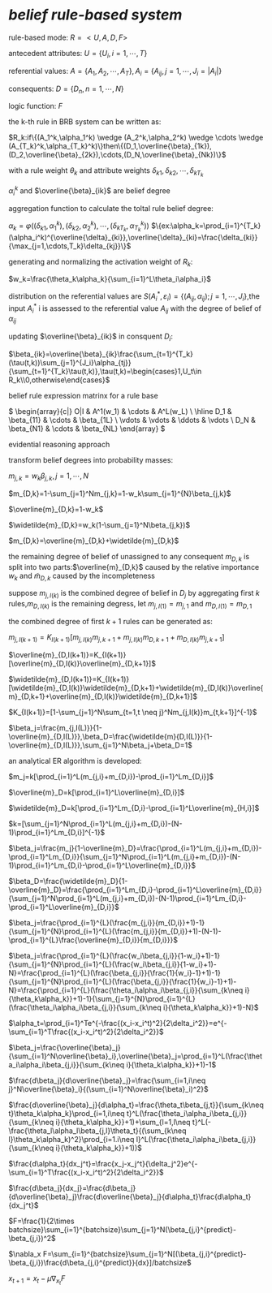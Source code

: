 # _belief rule-based system_

rule-based mode: $R=<U,A,D,F>$

antecedent attributes: $U=\{U_i,i=1,\cdots,T\}$  

referential values: $A=\{A_1,A_2,\cdots,A_T\},A_i=\{A_{ij},j=1,\cdots,J_i=|A_i|\}$

consequents: $D=\{D_n,n=1,\cdots,N\}$

logic function: $F$

the k-th rule in BRB system can be written as:

$R_k:if\{(A_1^k,\alpha_1^k) \wedge (A_2^k,\alpha_2^k) \wedge \cdots \wedge (A_{T_k}^k,\alpha_{T_k}^k)\}then\{(D_1,\overline{\beta}_{1k}),(D_2,\overline{\beta}_{2k}),\cdots,(D_N,\overline{\beta}_{Nk})\}$

with a rule weight $\theta_k$
and attribute weights $\delta_{k1},\delta_{k2},\cdots,\delta_{kT_k}$

$\alpha_i^k$ and $\overline{\beta}_{ik}$ are belief degree

aggregation function to calculate the toltal rule belief degree:

$\alpha_k=\varphi((\delta_{k1},\alpha_1^k),(\delta_{k2},\alpha_2^k),\cdots,(\delta_{kT_k},\alpha_{T_k}^k))$
$\{ex:\alpha_k=\prod_{i=1}^{T_k}(\alpha_i^k)^{\overline{\delta}_{ki}},\overline{\delta}_{ki}=\frac{\delta_{ki}}{\max_{j=1,\cdots,T_k}\delta_{kj}}\}$

generating and normalizing the activation weight of $R_k$:

$w_k=\frac{\theta_k\alpha_k}{\sum_{i=1}^L\theta_i\alpha_i}$

distribution on the referential values are $S(A_i^*,\varepsilon_i)=\{(A_{ij},\alpha_{ij});j=1,\cdots,J_i\}$,the input $A_i^*$
i is assessed to the referential value
$A_{ij}$ with the degree of belief of $\alpha_{ij}$

updating $\overline{\beta}_{ik}$ in consquent $D_i$:

$\beta_{ik}=\overline{\beta}_{ik}\frac{\sum_{t=1}^{T_k}(\tau(t,k))\sum_{j=1}^{J_i}\alpha_{tj}}{\sum_{t=1}^{T_k}\tau(t,k)},\tau(t,k)=\begin{cases}1,U_t\in R_k\\0,otherwise\end{cases}$

belief rule expression matrinx for a rule base

$
\begin{array}{c|}
O|I & A^1(w_1) & \cdots & A^L(w_L) \\
\hline
D_1 & \beta_{11} & \cdots & \beta_{1L} \\
\vdots & \vdots & \ddots & \vdots \\
D_N & \beta_{N1} & \cdots & \beta_{NL}
\end{array}
$

evidential reasoning approach

transform belief degrees into probability masses:

$m_{j,k}=w_k\beta_{j,k},j=1,\cdots,N$

$m_{D,k}=1-\sum_{j=1}^Nm_{j,k}=1-w_k\sum_{j=1}^{N}\beta_{j,k}$

$\overline{m}_{D,k}=1-w_k$

$\widetilde{m}_{D,k}=w_k(1-\sum_{j=1}^N\beta_{j,k})$

$m_{D,k}=\overline{m}_{D,k}+\widetilde{m}_{D,k}$

the remaining degree of belief of unassigned to any consequent $m_{D,k}$ is split into two parts:$\overline{m}_{D,k}$ caused by the relative importance $w_k$ and $\widetilde{m}_{D,k}$ caused by the incompleteness

suppose $m_{j,I(k)}$ is the combined degree of belief in $D_j$ by aggregating first $k$ rules,$m_{D,I(k)}$ is the remaining degress, let $m_{j,I(1)}=m_{j,1}$ and $m_{D,I(1)}=m_{D,1}$

the combined degree of first $k+1$ rules can be generated as:

$m_{j,I(k+1)}=K_{I(k+1)}[m_{j,I(k)}m_{j,k+1}+m_{j,I(k)}m_{D,k+1}+m_{D,I(k)}m_{j,k+1}]$

$\overline{m}_{D,I(k+1)}=K_{I(k+1)}[\overline{m}_{D,I(k)}\overline{m}_{D,k+1}]$

$\widetilde{m}_{D,I(k+1)}=K_{I(k+1)}[\widetilde{m}_{D,I(k)}\widetilde{m}_{D,k+1}+\widetilde{m}_{D,I(k)}\overline{m}_{D,k+1}+\overline{m}_{D,I(k)}\widetilde{m}_{D,k+1}]$

$K_{I(k+1)}=[1-\sum_{j=1}^N\sum_{t=1,t \neq j}^Nm_{j,I(k)}m_{t,k+1}]^{-1}$

$\beta_j=\frac{m_{j,I(L)}}{1-\overline{m}_{D,I(L)}},\beta_D=\frac{\widetilde{m}{D,I(L)}}{1-\overline{m}_{D,I(L)}},\sum_{j=1}^N\beta_j+\beta_D=1$

an analytical ER algorithm is developed:

$m_j=k[\prod_{i=1}^L(m_{j,i}+m_{D,i})-\prod_{i=1}^Lm_{D,i}]$

$\overline{m}_D=k[\prod_{i=1}^L\overline{m}_{D,i}]$

$\widetilde{m}_D=k[\prod_{i=1}^Lm_{D,i}-\prod_{i=1}^L\overline{m}_{H,i}]$

$k=[\sum_{j=1}^N\prod_{i=1}^L(m_{j,i}+m_{D,i})-(N-1)\prod_{i=1}^Lm_{D,i}]^{-1}$

$\beta_j=\frac{m_j}{1-\overline{m}_D}=\frac{\prod_{i=1}^L(m_{j,i}+m_{D,i})-\prod_{i=1}^Lm_{D,i}}{\sum_{j=1}^N\prod_{i=1}^L(m_{j,i}+m_{D,i})-(N-1)\prod_{i=1}^Lm_{D,i}-\prod_{i=1}^L\overline{m}_{D,i}}$

$\beta_D=\frac{\widetilde{m}_D}{1-\overline{m}_D}=\frac{\prod_{i=1}^Lm_{D,i}-\prod_{i=1}^L\overline{m}_{D,i}}{\sum_{j=1}^N\prod_{i=1}^L(m_{j,i}+m_{D,i})-(N-1)\prod_{i=1}^Lm_{D,i}-\prod_{i=1}^L\overline{m}_{D,i}}$

$\beta_j=\frac{\prod_{i=1}^{L}(\frac{m_{j,i}}{m_{D,i}}+1)-1}{\sum_{j=1}^{N}\prod_{i=1}^{L}(\frac{m_{j,i}}{m_{D,i}}+1)-(N-1)-\prod_{i=1}^{L}\frac{\overline{m}_{D,i}}{m_{D,i}}}$

$\beta_j=\frac{\prod_{i=1}^{L}(\frac{w_i\beta_{j,i}}{1-w_i}+1)-1}{\sum_{j=1}^{N}\prod_{i=1}^{L}(\frac{w_i\beta_{j,i}}{1-w_i}+1)-N}=\frac{\prod_{i=1}^{L}(\frac{\beta_{j,i}}{\frac{1}{w_i}-1}+1)-1}{\sum_{j=1}^{N}\prod_{i=1}^{L}(\frac{\beta_{j,i}}{\frac{1}{w_i}-1}+1)-N}=\frac{\prod_{i=1}^{L}(\frac{\theta_i\alpha_i\beta_{j,i}}{\sum_{k\neq i}{\theta_k\alpha_k}}+1)-1}{\sum_{j=1}^{N}\prod_{i=1}^{L}(\frac{\theta_i\alpha_i\beta_{j,i}}{\sum_{k\neq i}{\theta_k\alpha_k}}+1)-N}$

$\alpha_t=\prod_{i=1}^Te^{-\frac{(x_i-x_i^t)^2}{2\delta_i^2}}=e^{-\sum_{i=1}^T\frac{(x_i-x_i^t)^2}{2\delta_i^2}}$

$\beta_j=\frac{\overline{\beta}_j}{\sum_{i=1}^N\overline{\beta}_i},\overline{\beta}_j=\prod_{i=1}^L(\frac{\theta_i\alpha_i\beta_{j,i}}{\sum_{k\neq i}{\theta_k\alpha_k}}+1)-1$

$\frac{d\beta_j}{d\overline{\beta}_j}=\frac{\sum_{i=1,i\neq j}^N\overline{\beta}_i}{(\sum_{i=1}^N\overline{\beta}_i)^2}$

$\frac{d\overline{\beta}_j}{d\alpha_t}=\frac{\theta_t\beta_{j,t}}{\sum_{k\neq t}\theta_k\alpha_k}\prod_{i=1,i\neq t}^L(\frac{\theta_i\alpha_i\beta_{j,i}}{\sum_{k\neq i}{\theta_k\alpha_k}}+1)+\sum_{l=1,l\neq t}^L(-\frac{\theta_l\alpha_l\beta_{j,l}\theta_t}{(\sum_{k\neq l}\theta_k\alpha_k)^2}\prod_{i=1.i\neq l}^L(\frac{\theta_i\alpha_i\beta_{j,i}}{\sum_{k\neq i}{\theta_k\alpha_k}}+1))$

$\frac{d\alpha_t}{dx_j^t}=\frac{x_j-x_j^t}{\delta_j^2}e^{-\sum_{i=1}^T\frac{(x_i-x_i^t)^2}{2\delta_i^2}}$

$\frac{d\beta_j}{dx_j}=\frac{d\beta_j}{d\overline{\beta}_j}\frac{d\overline{\beta}_j}{d\alpha_t}\frac{d\alpha_t}{dx_j^t}$

$F=\frac{1}{2\times batchsize}\sum_{i=1}^{batchsize}\sum_{j=1}^N(\beta_{j,i}^{predict}-\beta_{j,i})^2$

$\nabla_x F=\sum_{i=1}^{batchsize}\sum_{j=1}^N[(\beta_{j,i}^{predict}-\beta_{j,i})\frac{d\beta_{j,i}^{predict}}{dx}]/batchsize$

$x_{t+1}=x_t-\mu\nabla_{x_t} F$